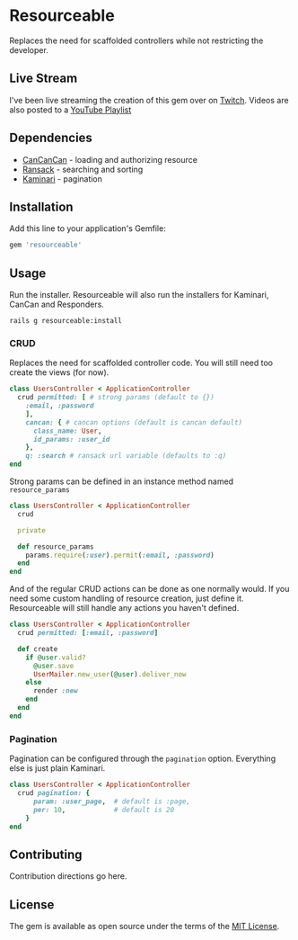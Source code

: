 # Resourceable
Replaces the need for scaffolded controllers while not restricting the developer.

## Live Stream

I've been live streaming the creation of this gem over on [Twitch](http://twitch.tv/jasonhazel).  Videos are also posted to a [YouTube Playlist](https://www.youtube.com/playlist?list=PLi4UprHLU91BUYH1B5QMaRJnpP7vQzgu6)
## Dependencies 

* [CanCanCan](https://github.com/CanCanCommunity/cancancan) - loading and authorizing resource
* [Ransack](https://github.com/activerecord-hackery/ransack)   - searching and sorting
* [Kaminari](https://github.com/kaminari/kaminari)  - pagination

## Installation
Add this line to your application's Gemfile:

```ruby
gem 'resourceable'
```


## Usage

Run the installer.  Resourceable will also run the installers for Kaminari, CanCan and Responders.

```
rails g resourceable:install
```

### CRUD 
Replaces the need for scaffolded controller code.  You will still need too create the views (for now).

```ruby 
class UsersController < ApplicationController 
  crud permitted: [ # strong params (default to {})
    :email, :password 
    ], 
    cancan: { # cancan options (default is cancan default)
      class_name: User, 
      id_params: :user_id 
    },
    q: :search # ransack url variable (defaults to :q)
end
```

Strong params can be defined in an instance method named `resource_params`

```ruby 
class UsersController < ApplicationController 
  crud

  private 

  def resource_params 
    params.require(:user).permit(:email, :password)
  end
end

```

And of the regular CRUD actions can be done as one normally would.  If you need some custom handling of resource creation, just define it. Resourceable will still handle any actions you haven't defined.

```ruby 
class UsersController < ApplicationController 
  crud permitted: [:email, :password]

  def create 
    if @user.valid?
      @user.save 
      UserMailer.new_user(@user).deliver_now
    else 
      render :new
    end
  end
end

```

### Pagination 

Pagination can be configured through the `pagination` option. Everything else is just plain Kaminari.


```ruby 
class UsersController < ApplicationController 
  crud pagination: {
      param: :user_page,  # default is :page, 
      per: 10,            # default is 20
    }
end
```

## Contributing
Contribution directions go here.

## License
The gem is available as open source under the terms of the [MIT License](http://opensource.org/licenses/MIT).
